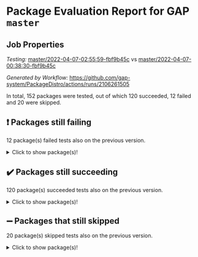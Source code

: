 # Package Evaluation Report for GAP `master`

## Job Properties

*Testing:* [master/2022-04-07-02:55:59-fbf9b45c](https://github.com/gap-system/PackageDistro/blob/data/reports/master/2022-04-07-02:55:59-fbf9b45c) vs [master/2022-04-07-00:38:30-fbf9b45c](https://github.com/gap-system/PackageDistro/blob/data/reports/master/2022-04-07-00:38:30-fbf9b45c)

*Generated by Workflow:* https://github.com/gap-system/PackageDistro/actions/runs/2106261505

In total, 152 packages were tested, out of which 120 succeeded, 12 failed and 20 were skipped.

## :exclamation: Packages still failing

12 package(s) failed tests also on the previous version.<details> <summary>Click to show package(s)!</summary>

- fining 1.4.1 [(failure)](https://github.com/gap-system/PackageDistro/runs/5861566241?check_suite_focus=true)<br>
- francy 1.2.4 [(failure)](https://github.com/gap-system/PackageDistro/runs/5861566496?check_suite_focus=true)<br>
- hap 1.38 [(failure)](https://github.com/gap-system/PackageDistro/runs/5861567076?check_suite_focus=true)<br>
- normalizinterface 1.3.2 [(failure)](https://github.com/gap-system/PackageDistro/runs/5861568463?check_suite_focus=true)<br>
- packagemanager 1.2 [(failure)](https://github.com/gap-system/PackageDistro/runs/5861568696?check_suite_focus=true)<br>
- rcwa 4.6.4 [(failure)](https://github.com/gap-system/PackageDistro/runs/5861569033?check_suite_focus=true)<br>
- recog 1.3.2 [(failure)](https://github.com/gap-system/PackageDistro/runs/5861569145?check_suite_focus=true)<br>
- semigroups 4.0.0 [(failure)](https://github.com/gap-system/PackageDistro/runs/5861569357?check_suite_focus=true)<br>
- transgrp 3.6.1 [(failure)](https://github.com/gap-system/PackageDistro/runs/5861569836?check_suite_focus=true)<br>
- unitlib 4.0.0 [(failure)](https://github.com/gap-system/PackageDistro/runs/5861569915?check_suite_focus=true)<br>
- wedderga 4.10.1 [(failure)](https://github.com/gap-system/PackageDistro/runs/5861570040?check_suite_focus=true)<br>
- yangbaxter 0.9.0 [(failure)](https://github.com/gap-system/PackageDistro/runs/5861570144?check_suite_focus=true)<br>
</details>

## :heavy_check_mark: Packages still succeeding

120 package(s) succeeded tests also on the previous version.<details> <summary>Click to show package(s)!</summary>

- ace 5.4 [(success)](https://github.com/gap-system/PackageDistro/runs/5861564535?check_suite_focus=true)<br>
- aclib 1.3.2 [(success)](https://github.com/gap-system/PackageDistro/runs/5861564586?check_suite_focus=true)<br>
- agt 0.2 [(success)](https://github.com/gap-system/PackageDistro/runs/5861564616?check_suite_focus=true)<br>
- alnuth 3.2.1 [(success)](https://github.com/gap-system/PackageDistro/runs/5861564655?check_suite_focus=true)<br>
- anupq 3.2.6 [(success)](https://github.com/gap-system/PackageDistro/runs/5861564693?check_suite_focus=true)<br>
- atlasrep 2.1.2 [(success)](https://github.com/gap-system/PackageDistro/runs/5861564737?check_suite_focus=true)<br>
- autodoc 2022.03.10 [(success)](https://github.com/gap-system/PackageDistro/runs/5861564774?check_suite_focus=true)<br>
- automata 1.15 [(success)](https://github.com/gap-system/PackageDistro/runs/5861564814?check_suite_focus=true)<br>
- automgrp 1.3.2 [(success)](https://github.com/gap-system/PackageDistro/runs/5861564848?check_suite_focus=true)<br>
- autpgrp 1.10.2 [(success)](https://github.com/gap-system/PackageDistro/runs/5861564882?check_suite_focus=true)<br>
- cap 2022.04-01 [(success)](https://github.com/gap-system/PackageDistro/runs/5861564942?check_suite_focus=true)<br>
- caratinterface 2.3.3 [(success)](https://github.com/gap-system/PackageDistro/runs/5861564971?check_suite_focus=true)<br>
- cddinterface 2020.06.24 [(success)](https://github.com/gap-system/PackageDistro/runs/5861565017?check_suite_focus=true)<br>
- circle 1.6.4 [(success)](https://github.com/gap-system/PackageDistro/runs/5861565052?check_suite_focus=true)<br>
- cohomolo 1.6.10 [(success)](https://github.com/gap-system/PackageDistro/runs/5861565096?check_suite_focus=true)<br>
- congruence 1.2.3 [(success)](https://github.com/gap-system/PackageDistro/runs/5861565125?check_suite_focus=true)<br>
- corelg 1.56 [(success)](https://github.com/gap-system/PackageDistro/runs/5861565197?check_suite_focus=true)<br>
- crime 1.6 [(success)](https://github.com/gap-system/PackageDistro/runs/5861565224?check_suite_focus=true)<br>
- crisp 1.4.5 [(success)](https://github.com/gap-system/PackageDistro/runs/5861565273?check_suite_focus=true)<br>
- crypting 0.10 [(success)](https://github.com/gap-system/PackageDistro/runs/5861565295?check_suite_focus=true)<br>
- cryst 4.1.24 [(success)](https://github.com/gap-system/PackageDistro/runs/5861565325?check_suite_focus=true)<br>
- crystcat 1.1.9 [(success)](https://github.com/gap-system/PackageDistro/runs/5861565379?check_suite_focus=true)<br>
- ctbllib 1.3.3 [(success)](https://github.com/gap-system/PackageDistro/runs/5861565420?check_suite_focus=true)<br>
- cubefree 1.19 [(success)](https://github.com/gap-system/PackageDistro/runs/5861565454?check_suite_focus=true)<br>
- curlinterface 2.2.2 [(success)](https://github.com/gap-system/PackageDistro/runs/5861565478?check_suite_focus=true)<br>
- cvec 2.7.5 [(success)](https://github.com/gap-system/PackageDistro/runs/5861565503?check_suite_focus=true)<br>
- datastructures 0.2.7 [(success)](https://github.com/gap-system/PackageDistro/runs/5861565545?check_suite_focus=true)<br>
- deepthought 1.0.5 [(success)](https://github.com/gap-system/PackageDistro/runs/5861565568?check_suite_focus=true)<br>
- design 1.7 [(success)](https://github.com/gap-system/PackageDistro/runs/5861565600?check_suite_focus=true)<br>
- difsets 2.3.1 [(success)](https://github.com/gap-system/PackageDistro/runs/5861565625?check_suite_focus=true)<br>
- digraphs 1.5.2 [(success)](https://github.com/gap-system/PackageDistro/runs/5861565672?check_suite_focus=true)<br>
- edim 1.3.5 [(success)](https://github.com/gap-system/PackageDistro/runs/5861565788?check_suite_focus=true)<br>
- example 4.3.0 [(success)](https://github.com/gap-system/PackageDistro/runs/5861565933?check_suite_focus=true)<br>
- factint 1.6.3 [(success)](https://github.com/gap-system/PackageDistro/runs/5861566009?check_suite_focus=true)<br>
- ferret 1.0.7 [(success)](https://github.com/gap-system/PackageDistro/runs/5861566081?check_suite_focus=true)<br>
- fga 1.4.0 [(success)](https://github.com/gap-system/PackageDistro/runs/5861566172?check_suite_focus=true)<br>
- float 1.0.3 [(success)](https://github.com/gap-system/PackageDistro/runs/5861566290?check_suite_focus=true)<br>
- format 1.4.3 [(success)](https://github.com/gap-system/PackageDistro/runs/5861566343?check_suite_focus=true)<br>
- forms 1.2.7 [(success)](https://github.com/gap-system/PackageDistro/runs/5861566384?check_suite_focus=true)<br>
- fplsa 1.2.5 [(success)](https://github.com/gap-system/PackageDistro/runs/5861566417?check_suite_focus=true)<br>
- fr 2.4.8 [(success)](https://github.com/gap-system/PackageDistro/runs/5861566466?check_suite_focus=true)<br>
- fwtree 1.3 [(success)](https://github.com/gap-system/PackageDistro/runs/5861566528?check_suite_focus=true)<br>
- gbnp 1.0.5 [(success)](https://github.com/gap-system/PackageDistro/runs/5861566572?check_suite_focus=true)<br>
- generalizedmorphismsforcap 2022.03-03 [(success)](https://github.com/gap-system/PackageDistro/runs/5861566616?check_suite_focus=true)<br>
- genss 1.6.6 [(success)](https://github.com/gap-system/PackageDistro/runs/5861566667?check_suite_focus=true)<br>
- gradedringforhomalg 2022.03-01 [(success)](https://github.com/gap-system/PackageDistro/runs/5861566747?check_suite_focus=true)<br>
- grape 4.8.5 [(success)](https://github.com/gap-system/PackageDistro/runs/5861566802?check_suite_focus=true)<br>
- groupoids 1.69 [(success)](https://github.com/gap-system/PackageDistro/runs/5861566859?check_suite_focus=true)<br>
- grpconst 2.6.2 [(success)](https://github.com/gap-system/PackageDistro/runs/5861566900?check_suite_focus=true)<br>
- guarana 0.96.3 [(success)](https://github.com/gap-system/PackageDistro/runs/5861566936?check_suite_focus=true)<br>
- guava 3.15 [(success)](https://github.com/gap-system/PackageDistro/runs/5861566989?check_suite_focus=true)<br>
- hapcryst 0.1.14 [(success)](https://github.com/gap-system/PackageDistro/runs/5861567127?check_suite_focus=true)<br>
- hecke 1.5.3 [(success)](https://github.com/gap-system/PackageDistro/runs/5861567172?check_suite_focus=true)<br>
- help 3.5 [(success)](https://github.com/gap-system/PackageDistro/runs/5861567220?check_suite_focus=true)<br>
- idrel 2.43 [(success)](https://github.com/gap-system/PackageDistro/runs/5861567278?check_suite_focus=true)<br>
- images 1.3.1 [(success)](https://github.com/gap-system/PackageDistro/runs/5861567334?check_suite_focus=true)<br>
- intpic 0.2.4 [(success)](https://github.com/gap-system/PackageDistro/runs/5861567381?check_suite_focus=true)<br>
- io 4.7.2 [(success)](https://github.com/gap-system/PackageDistro/runs/5861567440?check_suite_focus=true)<br>
- irredsol 1.4.3 [(success)](https://github.com/gap-system/PackageDistro/runs/5861567490?check_suite_focus=true)<br>
- json 2.1.0 [(success)](https://github.com/gap-system/PackageDistro/runs/5861567527?check_suite_focus=true)<br>
- jupyterkernel 1.4.1 [(success)](https://github.com/gap-system/PackageDistro/runs/5861567579?check_suite_focus=true)<br>
- jupyterviz 1.5.1 [(success)](https://github.com/gap-system/PackageDistro/runs/5861567618?check_suite_focus=true)<br>
- kan 1.34 [(success)](https://github.com/gap-system/PackageDistro/runs/5861567682?check_suite_focus=true)<br>
- kbmag 1.5.9 [(success)](https://github.com/gap-system/PackageDistro/runs/5861567740?check_suite_focus=true)<br>
- laguna 3.9.4 [(success)](https://github.com/gap-system/PackageDistro/runs/5861567773?check_suite_focus=true)<br>
- liealgdb 2.2.1 [(success)](https://github.com/gap-system/PackageDistro/runs/5861567841?check_suite_focus=true)<br>
- liepring 1.9.2 [(success)](https://github.com/gap-system/PackageDistro/runs/5861567887?check_suite_focus=true)<br>
- liering 2.4.2 [(success)](https://github.com/gap-system/PackageDistro/runs/5861567971?check_suite_focus=true)<br>
- linearalgebraforcap 2022.04-01 [(success)](https://github.com/gap-system/PackageDistro/runs/5861568034?check_suite_focus=true)<br>
- loops 3.4.1 [(success)](https://github.com/gap-system/PackageDistro/runs/5861568060?check_suite_focus=true)<br>
- lpres 1.0.3 [(success)](https://github.com/gap-system/PackageDistro/runs/5861568098?check_suite_focus=true)<br>
- majoranaalgebras 1.4 [(success)](https://github.com/gap-system/PackageDistro/runs/5861568142?check_suite_focus=true)<br>
- mapclass 1.4.5 [(success)](https://github.com/gap-system/PackageDistro/runs/5861568194?check_suite_focus=true)<br>
- matgrp 0.64 [(success)](https://github.com/gap-system/PackageDistro/runs/5861568216?check_suite_focus=true)<br>
- modisom 2.5.1 [(success)](https://github.com/gap-system/PackageDistro/runs/5861568246?check_suite_focus=true)<br>
- modulepresentationsforcap 2022.03-02 [(success)](https://github.com/gap-system/PackageDistro/runs/5861568267?check_suite_focus=true)<br>
- monoidalcategories 2022.03-02 [(success)](https://github.com/gap-system/PackageDistro/runs/5861568308?check_suite_focus=true)<br>
- nconvex 2020.11-04 [(success)](https://github.com/gap-system/PackageDistro/runs/5861568349?check_suite_focus=true)<br>
- nilmat 1.4.1 [(success)](https://github.com/gap-system/PackageDistro/runs/5861568406?check_suite_focus=true)<br>
- nock 1.5 [(success)](https://github.com/gap-system/PackageDistro/runs/5861568444?check_suite_focus=true)<br>
- nq 2.5.8 [(success)](https://github.com/gap-system/PackageDistro/runs/5861568499?check_suite_focus=true)<br>
- numericalsgps 1.3.0 [(success)](https://github.com/gap-system/PackageDistro/runs/5861568545?check_suite_focus=true)<br>
- openmath 11.5.0 [(success)](https://github.com/gap-system/PackageDistro/runs/5861568589?check_suite_focus=true)<br>
- orb 4.8.4 [(success)](https://github.com/gap-system/PackageDistro/runs/5861568627?check_suite_focus=true)<br>
- patternclass 2.4.2 [(success)](https://github.com/gap-system/PackageDistro/runs/5861568731?check_suite_focus=true)<br>
- permut 2.0.4 [(success)](https://github.com/gap-system/PackageDistro/runs/5861568771?check_suite_focus=true)<br>
- polenta 1.3.10 [(success)](https://github.com/gap-system/PackageDistro/runs/5861568800?check_suite_focus=true)<br>
- polymaking 0.8.6 [(success)](https://github.com/gap-system/PackageDistro/runs/5861568841?check_suite_focus=true)<br>
- primgrp 3.4.1 [(success)](https://github.com/gap-system/PackageDistro/runs/5861568874?check_suite_focus=true)<br>
- profiling 2.5.0 [(success)](https://github.com/gap-system/PackageDistro/runs/5861568907?check_suite_focus=true)<br>
- qpa 1.33 [(success)](https://github.com/gap-system/PackageDistro/runs/5861568944?check_suite_focus=true)<br>
- quagroup 1.8.3 [(success)](https://github.com/gap-system/PackageDistro/runs/5861568974?check_suite_focus=true)<br>
- radiroot 2.9 [(success)](https://github.com/gap-system/PackageDistro/runs/5861569006?check_suite_focus=true)<br>
- rds 1.8 [(success)](https://github.com/gap-system/PackageDistro/runs/5861569059?check_suite_focus=true)<br>
- repndecomp 1.2.1 [(success)](https://github.com/gap-system/PackageDistro/runs/5861569207?check_suite_focus=true)<br>
- repsn 3.1.0 [(success)](https://github.com/gap-system/PackageDistro/runs/5861569269?check_suite_focus=true)<br>
- resclasses 4.7.2 [(success)](https://github.com/gap-system/PackageDistro/runs/5861569291?check_suite_focus=true)<br>
- scscp 2.3.1 [(success)](https://github.com/gap-system/PackageDistro/runs/5861569319?check_suite_focus=true)<br>
- sglppow 2.2 [(success)](https://github.com/gap-system/PackageDistro/runs/5861569394?check_suite_focus=true)<br>
- sgpviz 0.999.5 [(success)](https://github.com/gap-system/PackageDistro/runs/5861569427?check_suite_focus=true)<br>
- simpcomp 2.1.14 [(success)](https://github.com/gap-system/PackageDistro/runs/5861569456?check_suite_focus=true)<br>
- singular 2020.12.18 [(success)](https://github.com/gap-system/PackageDistro/runs/5861569526?check_suite_focus=true)<br>
- sla 1.5.3 [(success)](https://github.com/gap-system/PackageDistro/runs/5861569567?check_suite_focus=true)<br>
- smallgrp 1.5 [(success)](https://github.com/gap-system/PackageDistro/runs/5861569594?check_suite_focus=true)<br>
- smallsemi 0.6.13 [(success)](https://github.com/gap-system/PackageDistro/runs/5861569617?check_suite_focus=true)<br>
- sonata 2.9.3 [(success)](https://github.com/gap-system/PackageDistro/runs/5861569643?check_suite_focus=true)<br>
- sophus 1.25 [(success)](https://github.com/gap-system/PackageDistro/runs/5861569669?check_suite_focus=true)<br>
- spinsym 1.5.2 [(success)](https://github.com/gap-system/PackageDistro/runs/5861569697?check_suite_focus=true)<br>
- symbcompcc 1.3.2 [(success)](https://github.com/gap-system/PackageDistro/runs/5861569737?check_suite_focus=true)<br>
- thelma 1.3 [(success)](https://github.com/gap-system/PackageDistro/runs/5861569758?check_suite_focus=true)<br>
- tomlib 1.2.9 [(success)](https://github.com/gap-system/PackageDistro/runs/5861569787?check_suite_focus=true)<br>
- toric 1.9.5 [(success)](https://github.com/gap-system/PackageDistro/runs/5861569810?check_suite_focus=true)<br>
- ugaly 4.0.2 [(success)](https://github.com/gap-system/PackageDistro/runs/5861569867?check_suite_focus=true)<br>
- unipot 1.5 [(success)](https://github.com/gap-system/PackageDistro/runs/5861569894?check_suite_focus=true)<br>
- utils 0.72 [(success)](https://github.com/gap-system/PackageDistro/runs/5861569934?check_suite_focus=true)<br>
- uuid 0.7 [(success)](https://github.com/gap-system/PackageDistro/runs/5861569972?check_suite_focus=true)<br>
- walrus 0.9991 [(success)](https://github.com/gap-system/PackageDistro/runs/5861569996?check_suite_focus=true)<br>
- xmod 2.86 [(success)](https://github.com/gap-system/PackageDistro/runs/5861570079?check_suite_focus=true)<br>
- xmodalg 1.18 [(success)](https://github.com/gap-system/PackageDistro/runs/5861570111?check_suite_focus=true)<br>
- zeromqinterface 0.13 [(success)](https://github.com/gap-system/PackageDistro/runs/5861570180?check_suite_focus=true)<br>
</details>

## :heavy_minus_sign: Packages that still skipped

20 package(s) skipped tests also on the previous version.<details> <summary>Click to show package(s)!</summary>

- 4ti2interface 2022.03-01 [(skipped)](https://github.com/gap-system/PackageDistro/runs/5861516875?check_suite_focus=true)<br>
- browse 1.8.14 [(skipped)](https://github.com/gap-system/PackageDistro/runs/5861516875?check_suite_focus=true)<br>
- examplesforhomalg 2022.03-01 [(skipped)](https://github.com/gap-system/PackageDistro/runs/5861516875?check_suite_focus=true)<br>
- gapdoc 1.6.5 [(skipped)](https://github.com/gap-system/PackageDistro/runs/5861516875?check_suite_focus=true)<br>
- gauss 2022.03-01 [(skipped)](https://github.com/gap-system/PackageDistro/runs/5861516875?check_suite_focus=true)<br>
- gaussforhomalg 2022.03-01 [(skipped)](https://github.com/gap-system/PackageDistro/runs/5861516875?check_suite_focus=true)<br>
- gradedmodules 2022.03-01 [(skipped)](https://github.com/gap-system/PackageDistro/runs/5861516875?check_suite_focus=true)<br>
- homalg 2022.03-01 [(skipped)](https://github.com/gap-system/PackageDistro/runs/5861516875?check_suite_focus=true)<br>
- homalgtocas 2022.03-01 [(skipped)](https://github.com/gap-system/PackageDistro/runs/5861516875?check_suite_focus=true)<br>
- io_forhomalg 2022.03-01 [(skipped)](https://github.com/gap-system/PackageDistro/runs/5861516875?check_suite_focus=true)<br>
- itc 1.5.1 [(skipped)](https://github.com/gap-system/PackageDistro/runs/5861516875?check_suite_focus=true)<br>
- localizeringforhomalg 2022.03-01 [(skipped)](https://github.com/gap-system/PackageDistro/runs/5861516875?check_suite_focus=true)<br>
- matricesforhomalg 2022.03-02 [(skipped)](https://github.com/gap-system/PackageDistro/runs/5861516875?check_suite_focus=true)<br>
- modules 2022.03-01 [(skipped)](https://github.com/gap-system/PackageDistro/runs/5861516875?check_suite_focus=true)<br>
- polycyclic 2.16 [(skipped)](https://github.com/gap-system/PackageDistro/runs/5861516875?check_suite_focus=true)<br>
- ringsforhomalg 2022.03-01 [(skipped)](https://github.com/gap-system/PackageDistro/runs/5861516875?check_suite_focus=true)<br>
- sco 2022.03-01 [(skipped)](https://github.com/gap-system/PackageDistro/runs/5861516875?check_suite_focus=true)<br>
- toolsforhomalg 2022.04-01 [(skipped)](https://github.com/gap-system/PackageDistro/runs/5861516875?check_suite_focus=true)<br>
- toricvarieties 2022.03.23 [(skipped)](https://github.com/gap-system/PackageDistro/runs/5861516875?check_suite_focus=true)<br>
- xgap 4.31 [(skipped)](https://github.com/gap-system/PackageDistro/runs/5861516875?check_suite_focus=true)<br>
</details>

